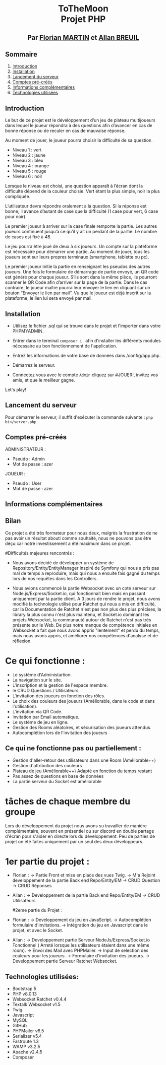 # <p align="center">ToTheMoon<br/>Projet PHP</p>
## <p align="center">Par [Florian MARTIN](https://github.com/NeoFeear) et [Allan BREUIL](https://github.com/eSkAah)</p>

## Sommaire
1. [Introduction](#introduction)
2. [Installation](#installation)
3. [Lancement du serveur](#lancement-du-serveur)
4. [Comptes pré-créés](#comptes-pré-créés)
5. [Informations complémentaires](#informations-complémentaires)
6. [Technologies utilisées](#technologies-utilisées)





## Introduction
Le but de ce projet est le développement d’un jeu de plateau multijoueurs dans lequel le joueur répondra à des questions afin d’avancer en cas de bonne réponse ou de reculer en cas de mauvaise réponse.

Au moment de jouer, le joueur pourra choisir la difficulté de sa question.
- Niveau 1 : vert
- Niveau 2 : jaune
- Niveau 3 : bleu
- Niveau 4 : orange
- Niveau 5 : rouge
- Niveau 6 : noir

Lorsque le niveau est choisi, une question apparaît à l’écran dont la difficulté dépend de la couleur choisie. Vert étant la plus simple, noir la plus compliquée.

L’utilisateur devra répondre oralement à la question. Si la réponse est bonne, il avance d’autant de case que la difficulté (1 case pour vert, 6 case pour noir).

Le premier joueur à arriver sur la case finale remporte la partie. Les autres joueurs continuent jusqu’à ce qu’il y ait un perdant de la partie. Le nombre de cases est fixé à 48.

Le jeu pourra être joué de deux à six joueurs. Un compte sur la plateforme est nécessaire pour démarrer une partie. Au moment de jouer, tous les joueurs sont sur leurs propres terminaux (smartphone, tablette ou pc).

Le premier joueur initie la partie en renseignant les pseudos des autres joueurs. Une fois le formulaire de démarrage de partie envoyé, un QR code est généré pour chaque joueur. S’ils sont dans la même pièce, ils pourront scanner le QR Code afin d’arriver sur la page de la partie. Dans le cas contraire, le joueur maître pourra leur envoyer le lien en cliquant sur un bouton “Envoyer le lien par mail”. Vu que le joueur est déjà inscrit sur la plateforme, le lien lui sera envoyé par mail.


## Installation

- Utilisez le fichier .sql qui se trouve dans le projet et l'importer dans votre PHPMYADMIN.
- Entrer dans le terminal `composer i ` afin d'installer les différents modules nécessaire au bon fonctionnement de l'application.
- Entrez les informations de votre base de données dans /config/app.php.
- Démarrez le serveur.

- Connectez vous avec le compte `Admin` cliquez sur #JOUER!, invitez vos amis, et que le meilleur gagne. 

Let's play!

## Lancement du serveur

Pour démarrer le serveur, il suffit d'exécuter la commande suivante :
`php bin/server.php`

## Comptes pré-créés

ADMINISTRATEUR :
- Pseudo : Admin
- Mot de passe : azer

JOUEUR :
- Pseudo : User
- Mot de passe : azer

## Informations complémentaires



## Bilan 

Ce projet a été très formateur pour nous deux, malgrès la frustration de ne pas avoir un résultat abouti comme souhaité, nous ne pouvons pas être déçu car notre investissement a été maximum dans ce projet.

#Difficultés majeures rencontrés : 

- Nous avons décidé de développer un système de Repository/Entity/EntityManager inspiré de Symfony qui nous a pris pas mal de temps a reproduire, mais qui nous a ensuite fais gagné du temps lors de nos requêtes dans les Controllers.

- Nous avions commencé la partie Websocket avec un coté serveur sur Node.js/Express/Socket.io, qui fonctionnait bien mais en passant uniquement par la partie client. A 3 jours de rendre le projet, nous avons modifié la technologie utilisé pour Ratchet qui nous a mis en difficulté, car la Documentation de Ratchet n'est pas non plus des plus précises, la library la plus connu n'est plus maintenu, et Socket.io dominant les projets Websocket, la communauté autour de Ratchet n'est pas trés présente sur le Web. De plus notre manque de compétence initiales en Websocket a fait que nous avons appris "lentement" et perdu du temps, mais nous avons appris, et améliorer nos compétences d'analyse et de réflexion. 

# Ce qui fonctionne : 
- Le système d'Administartion.
- La navigation sur le site.
- L'inscription et la gestion de l'espace membre.
- le CRUD Questions / Utilisateurs.
- L'invitation des joueurs en fonction des rôles.
- Le choix des couleurs des joueurs (Améliorable, dans le code et dans l'utilisation).
- L'invitation via QR Code.
- Invitation par Email automatique.
- Le système de jeu en ligne.
- Gestion des Rooms aléatoires, et sécurisation des joueurs attendus.
- Autocomplétion lors de l'invitation des joueurs

## Ce qui ne fonctionne pas ou partiellement :
- Gestion d'aller-retour des utilisateurs dans une Room (Améliorable++)
- Gestion d'attribution des couleurs 
- Plateau de jeu (Améliorable++) Adapté en fonction du temps restant
- Pas assez de questions en base de données
- La partie serveur du Socket est améliorable


# tâches de chaque membre du groupe

Lors du développement du projet nous avons su travailler de manière complémentaire, souvent en présentiel ou sur discord en double partage d'écran pour s'aider en directe lors du développement. Peu de parties de projet on été faites uniquement par un seul des deux développeurs.

# 1er partie du projet : 

- Florian : 
  -> Partie Front et mise en place des vues Twig.
  -> M'a Rejoint developpement de la partie Back end Repo/Entity/EM
  -> CRUD Question
  -> CRUD Réponses
  
- Allan : 
  -> Developpement de la partie Back end Repo/Entity/EM
  -> CRUD Utilisateurs
  
  #2eme partie du Projet :
  
 - Florian : 
  -> Developpement du jeu en JavaScript.
  -> Autocomplétion formulaire d'invitations.
  -> Intégration du jeu en Javascript dans le projet, et avec le Socket.
  
 - Allan : 
  -> Developpement partie Serveur NodeJs/Express/Socket.io Fonctionnel ( Arreté lorsque les utilisateurs étaient dans une même room).
  -> Envoi des Mail avec PHPMailer.
  -> Input de selection des couleurs pour les joueurs.
  -> Formulaire d'invitation des joueurs.
  -> Developpement partie Serveur Ratchet Websocket.
  
  
  ## Technologies utilisées:
- Bootstrap 5
- PHP v8.0.13
- Websocket Ratchet v0.4.4
- Textalk Websocket v1.5
- Twig
- Javascript
- MySQL
- GitHub
- PHPMailer v6.5
- Serializer v5.4
- Fastroute 1.3
- WAMP v3.2.5
- Apache v2.4.5
- Composer




